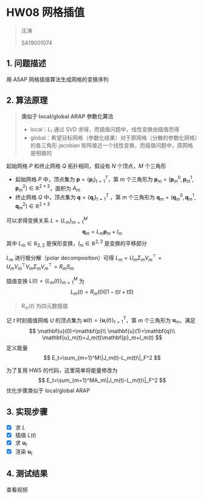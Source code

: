 # HW08 网格插值

> 庄涛
>
> SA19001074

## 1. 问题描述

用 ASAP 网格插值算法生成网格的变换序列

## 2. 算法原理

> **类似于 local/global ARAP 参数化算法** 
>
> - local：$L_t$ 通过 SVD 求得，而插值问题中，线性变换由插值而得
> - global：希望目标网格（参数化结果）对于原网格（分散的参数化网格）的各三角形 jacobian 矩阵接近一个线性变换，而插值问题中，原网格是相接的

起始网格 $P$ 和终止网格 $Q$ 拓扑相同，假设有 $N$ 个顶点，$M$ 个三角形

- 起始网格 $P$ 中，顶点集为 $\mathbf{p}=\{\mathbf{p}_i\}_{t=1}^T$，第 $m$ 个三角形为 $\mathbf{p}_m=(\mathbf{p}_m^0,\mathbf{p}_m^1,\mathbf{p}_m^2)\in\mathbb{R}^{2\times 3}$，面积为 $A_m$ 
- 终止网格 $Q$ 中，顶点集为 $\mathbf{q}=\{\mathbf{q}_i\}_{t=1}^T$ ，第 $m$ 个三角形为 $\mathbf{q}_m=(\mathbf{q}_m^0,\mathbf{q}_m^1,\mathbf{q}_m^2)\in\mathbb{R}^{2\times 3}$ 

可以求得变换关系 $L=\{L_m\}_{m=1}^M$ 
$$
\mathbf{q}_m=L_m\mathbf{p}_m+l_m
$$
其中 $L_m\in \mathbb{R}_{2,2}$ 是保形变换，$l_m\in\mathbb{R}^{2,3}$ 是变换的平移部分

$L_m$ 进行极分解（polar decomposition）可得 $L_m=U_m\Sigma_mV_m^\top=U_mV_m^\top V_m\Sigma_mV_m^\top=R_mS_m$ 

插值变换 $L(t)=\{L_m(t)\}_{m=1}^M$ 为
$$
L_m(t)=R_m(t)((1-t)I+tS)
$$

> $R_m(t)$ 为四元数插值

记 $t$ 时刻插值网格 $U$ 的顶点集为 $\mathbf{u}(t)=\{\mathbf{u}_i(t)\}_{t=1}^T$，第 $m$ 个三角形为 $\mathbf{u}_m$，满足
$$
\mathbf{u}(0)=\mathbf{p}\\
\mathbf{u}(1)=\mathbf{q}\\
\mathbf{u}_m(t)=J_m(t)\mathbf{p}_m+l_m(t)
$$
定义能量
$$
E_t=\sum_{m=1}^M\|J_m(t)-L_m(t)\|_F^2
$$

为了复用 HW5 的代码，这里简单将能量修改为
$$
E_t=\sum_{m=1}^MA_m\|J_m(t)-L_m(t)\|_F^2
$$
优化步骤类似于 local/global ARAP

## 3. 实现步骤

- [x] 求 $L$ 
- [x] 插值 $L(t)$ 
- [x] 求 $\mathbf{u}_t$ 
- [x] 渲染 $\mathbf{u}_t$ 

## 4. 测试结果

查看视频

